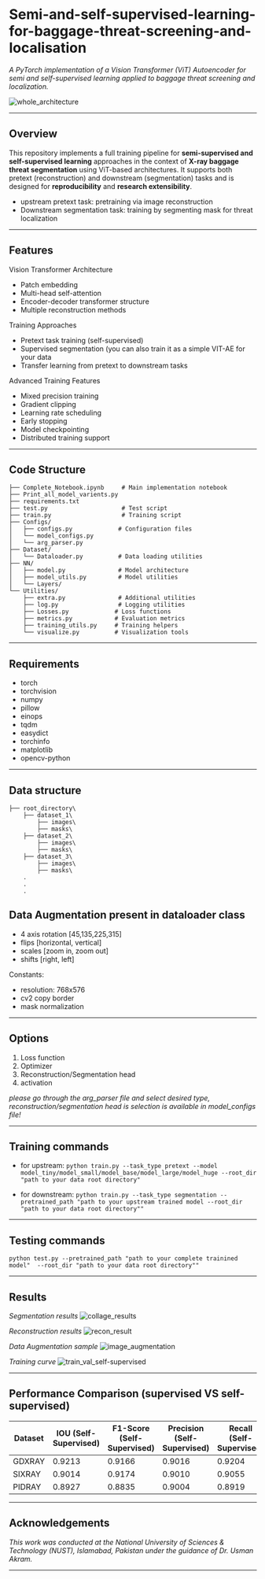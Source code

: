 # Semi-and-self-supervised-learning-for-baggage-threat-screening-and-localisation

*A PyTorch implementation of a Vision Transformer (ViT) Autoencoder for semi and self-supervised learning applied to baggage threat screening and localization.*

![whole_architecture](https://github.com/user-attachments/assets/b005d87c-31ba-41af-b743-df2a0f05c691)

---

## Overview

This repository implements a full training pipeline for **semi-supervised and self-supervised learning** approaches in the context of **X-ray baggage threat segmentation** using ViT-based architectures. It supports both pretext (reconstruction) and downstream (segmentation) tasks and is designed for **reproducibility** and **research extensibility**.

  - upstream pretext task: pretraining via image reconstruction
  - Downstream segmentation task: training by segmenting mask for threat localization

---

## Features

Vision Transformer Architecture
  - Patch embedding
  - Multi-head self-attention
  - Encoder-decoder transformer structure
  - Multiple reconstruction methods

Training Approaches
  - Pretext task training (self-supervised)
  - Supervised segmentation (you can also train it as a simple VIT-AE for your data
  - Transfer learning from pretext to downstream tasks

Advanced Training Features
  - Mixed precision training
  - Gradient clipping
  - Learning rate scheduling
  - Early stopping
  - Model checkpointing
  - Distributed training support

---

## Code Structure

````
├── Complete_Notebook.ipynb     # Main implementation notebook
├── Print_all_model_varients.py
├── requirements.txt
├── test.py                     # Test script
├── train.py                    # Training script
├── Configs/
│   ├── configs.py             # Configuration files
│   └── model_configs.py
│   └── arg_parser.py
├── Dataset/
│   └── Dataloader.py          # Data loading utilities
├── NN/
│   ├── model.py               # Model architecture
│   ├── model_utils.py         # Model utilities
│   └── Layers/
└── Utilities/
    ├── extra.py               # Additional utilities
    ├── log.py                 # Logging utilities
    ├── Losses.py             # Loss functions
    ├── metrics.py            # Evaluation metrics
    ├── training_utils.py     # Training helpers
    └── visualize.py          # Visualization tools
````
---

## Requirements

- torch
- torchvision
- numpy
- pillow
- einops
- tqdm
- easydict
- torchinfo
- matplotlib
- opencv-python

---

## Data structure

````
├── root_directory\
    ├── dataset_1\
        ├── images\
        ├── masks\
    ├── dataset_2\
        ├── images\
        ├── masks\
    ├── dataset_3\
        ├── images\
        ├── masks\
    .
    .
    .
````
## Data Augmentation present in dataloader class

- 4 axis rotation [45,135,225,315]
- flips [horizontal, vertical]
- scales [zoom in, zoom out]
- shifts [right, left]

Constants:
- resolution: 768x576
- cv2 copy border
- mask normalization

---

## Options

1) Loss function
2) Optimizer
3) Reconstruction/Segmentation head
4) activation

*please go through the arg_parser file and select desired type, reconstruction/segmentation head is selection is available in model_configs file!*

---

## Training commands

- for upstream:
```python train.py --task_type pretext --model model_tiny/model_small/model_base/model_large/model_huge --root_dir "path to your data root directory"```

- for downstream:
```python train.py --task_type segmentation --pretrained_path "path to your upstream trained model --root_dir "path to your data root directory""```

---

## Testing commands

```python test.py --pretrained_path "path to your complete trainined model"  --root_dir "path to your data root directory""```

---

## Results

*Segmentation results*
![collage_results](https://github.com/user-attachments/assets/64eb3605-94a8-4d0e-9598-fca695ed1d9f)

*Reconstruction results*
![recon_result](https://github.com/user-attachments/assets/4dfcba34-408e-45bd-a9e5-3bfdee8ea0bd)

*Data Augmentation sample*
![image_augmentation](https://github.com/user-attachments/assets/be9bcfc0-3efe-47b2-89d2-dd3e6063b6a7)

*Training curve*
![train_val_self-supervised](https://github.com/user-attachments/assets/68ead744-9c60-4bc8-b3a7-ff89883d616f)

---

## Performance Comparison (supervised VS self-supervised)

| Dataset | IOU (Self-Supervised) | F1-Score (Self-Supervised) | Precision (Self-Supervised) | Recall (Self-Supervised) | IOU (Supervised) | F1-Score (Supervised) | Precision (Supervised) | Recall (Supervised) |
|---------|------------------------|-----------------------------|------------------------------|---------------------------|------------------|------------------------|-------------------------|----------------------|
| GDXRAY  | 0.9213                 | 0.9166                      | 0.9016                       | 0.9204                    | 0.8243           | 0.8338                 | 0.8141                  | 0.8051               |
| SIXRAY  | 0.9014                 | 0.9174                      | 0.9010                       | 0.9055                    | 0.7391           | 0.8035                 | 0.8075                  | 0.8188               |
| PIDRAY  | 0.8927                 | 0.8835                      | 0.9004                       | 0.8919                    | 0.7216           | 0.8116                 | 0.8277                  | 0.8066               |

---

## Acknowledgements
*This work was conducted at the National University of Sciences & Technology (NUST), Islamabad, Pakistan under the guidance of Dr. Usman Akram.*

---
